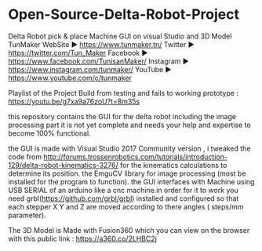 # Open-Source-Delta-Robot-Project
Delta Robot pick &amp; place Machine GUI on visual Studio and 3D Model
TunMaker
WebSite ► https://www.tunmaker.tn/
Twitter ► https://twitter.com/Tun_Maker
Facebook ► https://www.facebook.com/TunisanMaker/
Instagram ► https://www.instagram.com/tunmaker/
YouTube ► https://www.youtube.com/c/tunmaker

Playlist of the Project Build from testing and fails to working prototype : https://youtu.be/g7xa9a76zoU?t=8m35s

this repository contains the GUI for the delta robot including the image processing part it is not yet complete and needs your help and expertise to become 100% functional.

the GUI is made with Visual Studio 2017 Community version , i tweaked the code from http://forums.trossenrobotics.com/tutorials/introduction-129/delta-robot-kinematics-3276/ for the kinematics calculations to determine its position. the EmguCV library for image processing (most be installed for the program to function).
the GUI interfaces with Machine using USB SERIAL of an arduino like a cnc machine.in order for it to work you need grbl(https://github.com/grbl/grbl) installed and configured so that each stepper X Y and Z are moved according to there angles ( steps/mm parameter).

The 3D Model is Made with Fusion360 which you can view on the browser with this public link : https://a360.co/2LHBC2j
